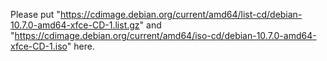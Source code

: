 Please put "https://cdimage.debian.org/current/amd64/list-cd/debian-10.7.0-amd64-xfce-CD-1.list.gz"
and "https://cdimage.debian.org/current/amd64/iso-cd/debian-10.7.0-amd64-xfce-CD-1.iso"
here.
